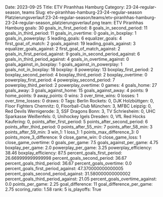 Date: 2023-09-25
Title: ETV Piranhhas Hamburg
Category: 23-24-regular-season, teams
Slug: etv-piranhhas-hamburg-23-24-regular-season
Platzierungsverlauf:23-24-regular-season/teams/etv-piranhhas-hamburg-23-24-regular-season_platzierungsverlauf.png
team: ETV Piranhhas Hamburg
goals: 30
goals_in_first_period: 8
goals_in_second_period: 11
goals_in_third_period: 11
goals_in_overtime: 0
goals_in_boxplay: 1
goals_in_powerplay: 5
leading_goals: 6
equalizer_goals: 4
first_goal_of_match: 2
goals_against: 19
leading_goals_against: 3
equalizer_goals_against: 2
first_goal_of_match_against: 2
goals_in_first_period_against: 9
goals_in_second_period_against: 6
goals_in_third_period_against: 4
goals_in_overtime_against: 0
goals_against_in_boxplay: 1
goals_against_in_powerplay: 1
goals_not_in_boxplay: 18
boxplay: 8
powerplay: 13
boxplay_first_period: 2
boxplay_second_period: 4
boxplay_third_period: 2
boxplay_overtime: 0
powerplay_first_period: 4
powerplay_second_period: 7
powerplay_third_period: 2
powerplay_overtime: 0
games: 4
goals_home: 27
goals_away: 3
goals_against_home: 15
goals_against_away: 4
points: 9
home_points: 9
away_points: 0
wins: 3
over_time_wins: 0
losses: 1
over_time_losses: 0
draws: 0
Tags:  Berlin Rockets: 0,  DJK Holzbüttgen: 0,  Floor Fighters Chemnitz: 0,  Floorball-Club München: 3,  MFBC Leipzig: 0,  Red Devils Wernigerode: 3,  SSF Dragons Bonn: 3,  TV Schriesheim: 0,  UHC Sparkasse Weißenfels: 0,  Unihockey Igels Dresden: 0,  VfL Red Hocks Kaufering: 0,
points_after_first_period: 5
points_after_second_period: 6
points_after_third_period: 0
points_after_55_min: 7
points_after_58_min: 3
points_after_59_min: 3
win_1: 1
loss_1: 1
points_max_difference_3: 0
points_more_3_difference: 9
close_game_win: 0
close_game_loss: 1
close_game_overtime: 0
goals_per_game: 7.5
goals_against_per_game: 4.75
boxplay_per_game: 2.0
powerplay_per_game: 3.25
powerplay_efficiency: 38.46
boxplay_efficiency: 87.5
percent_goals_first_period: 26.669999999999998
percent_goals_second_period: 36.67
percent_goals_third_period: 36.67
percent_goals_overtime: 0.0
percent_goals_first_period_against: 47.370000000000005
percent_goals_second_period_against: 31.580000000000002
percent_goals_third_period_against: 21.05
percent_goals_overtime_against: 0.0
points_per_game: 2.25
goal_difference: 11
goal_difference_per_game: 2.75
scoring_ratio: 1.58
rank: 5
is_playoffs: True
